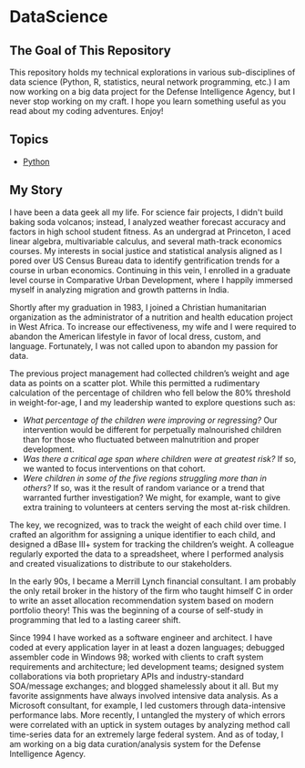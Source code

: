 # DataScience
## The Goal of This Repository
This repository holds my technical explorations in various sub-disciplines of data science (Python, R, statistics, neural network programming, etc.) I am now working on a big data project for the Defense Intelligence Agency, but I never stop working on my craft. I hope you learn something useful as you read about my coding adventures. Enjoy!
## Topics
* [Python](https://github.com/chrisfalter/DataScience/tree/master/Python)
## My Story
I have been a data geek all my life. For science fair projects, I didn't build baking soda volcanos; instead, I analyzed weather forecast accuracy and factors in high school student fitness. As an undergrad at Princeton, I aced linear algebra, multivariable calculus, and several math-track economics courses. My interests in social justice and statistical analysis aligned as I pored over US Census Bureau data to identify gentrification trends for a course in urban economics. Continuing in this vein, I enrolled in a graduate level course in Comparative Urban Development, where I happily immersed myself in analyzing migration and growth patterns in India.

Shortly after my graduation in 1983, I joined a Christian humanitarian organization as the administrator of a nutrition and health education project in West Africa. To increase our effectiveness, my wife and I were required to abandon the American lifestyle in favor of local dress, custom, and language. Fortunately, I was not called upon to abandon my passion for data.

The previous project management had collected children’s weight and age data as points on a scatter plot. While this permitted a rudimentary calculation of the percentage of children who fell below the 80% threshold in weight-for-age, I and my leadership wanted to explore questions such as:

- *What percentage of the children were improving or regressing?* Our intervention would be different for perpetually malnourished children than for those who fluctuated between malnutrition and proper development.
- *Was there a critical age span where children were at greatest risk?* If so, we wanted to focus interventions on that cohort.
- *Were children in some of the five regions struggling more than in others?* If so, was it the result of random variance or a trend that warranted further investigation? We might, for example, want to give extra training to volunteers at centers serving the most at-risk children.

The key, we recognized, was to track the weight of each child over time. I crafted an algorithm for assigning a unique identifier to each child, and designed a dBase III+ system for tracking the children’s weight. A colleague regularly exported the data to a spreadsheet, where I performed analysis and created visualizations to distribute to our stakeholders.

In the early 90s, I became a Merrill Lynch financial consultant. I am probably the only retail broker in the history of the firm who taught himself C in order to write an asset allocation recommendation system based on modern portfolio theory! This was the beginning of a course of self-study in programming that led to a lasting career shift.

Since 1994 I have worked as a software engineer and architect. I have coded at every application layer in at least a dozen languages; debugged assembler code in Windows 98; worked with clients to craft system requirements and architecture; led development teams; designed system collaborations via both proprietary APIs and industry-standard SOA/message exchanges; and blogged shamelessly about it all. But my favorite assignments have always involved intensive data analysis. As a Microsoft consultant, for example, I led customers through data-intensive performance labs. More recently, I untangled the mystery of which errors were correlated with an uptick in system outages by analyzing method call time-series data for an extremely large federal system. And as of today, I am working on a big data curation/analysis system for the Defense Intelligence Agency. 
